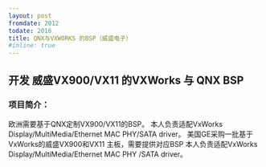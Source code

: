 ```yaml
---
layout: post
fromdate: 2012
todate: 2016
title: QNX与VXWORKS 的BSP（威盛电子）
#inline: true
---
```

## 开发 威盛VX900/VX11 的VXWorks 与 QNX BSP 

### 项目简介：
欧洲需要基于QNX定制VX900/VX11的BSP。
本人负责适配VxWorks Display/MultiMedia/Ethernet MAC PHY/SATA driver。
美国GE采购一批基于VxWorks的威盛VX900和VX11 主板，需要提供对应BSP
本人负责适配VxWorks Display/MultiMedia/Ethernet MAC PHY /SATA driver。
